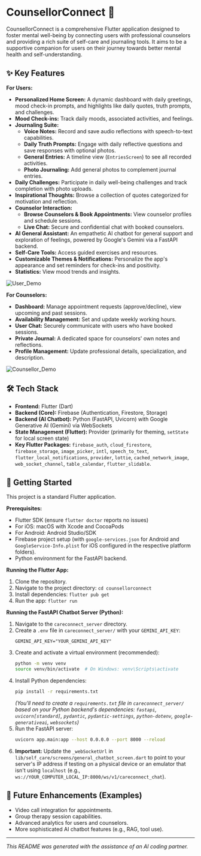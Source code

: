 # CounsellorConnect 🚀

CounsellorConnect is a comprehensive Flutter application designed to foster mental well-being by connecting users with professional counselors and providing a rich suite of self-care and journaling tools. It aims to be a supportive companion for users on their journey towards better mental health and self-understanding.

## ✨ Key Features

**For Users:**

* **Personalized Home Screen:** A dynamic dashboard with daily greetings, mood check-in prompts, and highlights like daily quotes, truth prompts, and challenges.
* **Mood Check-ins:** Track daily moods, associated activities, and feelings.
* **Journaling Suite:**
    * **Voice Notes:** Record and save audio reflections with speech-to-text capabilities.
    * **Daily Truth Prompts:** Engage with daily reflective questions and save responses with optional photos.
    * **General Entries:** A timeline view (`EntriesScreen`) to see all recorded activities.
    * **Photo Journaling:** Add general photos to complement journal entries.
* **Daily Challenges:** Participate in daily well-being challenges and track completion with photo uploads.
* **Inspirational Thoughts:** Browse a collection of quotes categorized for motivation and reflection.
* **Counselor Interaction:**
    * **Browse Counselors & Book Appointments:** View counselor profiles and schedule sessions.
    * **Live Chat:** Secure and confidential chat with booked counselors.
* **AI General Assistant:** An empathetic AI chatbot for general support and exploration of feelings, powered by Google's Gemini via a FastAPI backend.
* **Self-Care Tools:** Access guided exercises and resources.
* **Customizable Themes & Notifications:** Personalize the app's appearance and set reminders for check-ins and positivity.
* **Statistics:** View mood trends and insights.

![User_Demo](./assets/user_for_readme.gif)

**For Counselors:**

* **Dashboard:** Manage appointment requests (approve/decline), view upcoming and past sessions.
* **Availability Management:** Set and update weekly working hours.
* **User Chat:** Securely communicate with users who have booked sessions.
* **Private Journal:** A dedicated space for counselors' own notes and reflections.
* **Profile Management:** Update professional details, specialization, and description.

![Counsellor_Demo](./assets/counsellor.gif)

## 🛠️ Tech Stack

* **Frontend:** Flutter (Dart)
* **Backend (Core):** Firebase (Authentication, Firestore, Storage)
* **Backend (AI Chatbot):** Python (FastAPI, Uvicorn) with Google Generative AI (Gemini) via WebSockets
* **State Management (Flutter):** Provider (primarily for theming, `setState` for local screen state)
* **Key Flutter Packages:** `firebase_auth`, `cloud_firestore`, `firebase_storage`, `image_picker`, `intl`, `speech_to_text`, `flutter_local_notifications`, `provider`, `lottie`, `cached_network_image`, `web_socket_channel`, `table_calendar`, `flutter_slidable`.

## 🚀 Getting Started

This project is a standard Flutter application.

**Prerequisites:**

* Flutter SDK (ensure `flutter doctor` reports no issues)
* For iOS: macOS with Xcode and CocoaPods
* For Android: Android Studio/SDK
* Firebase project setup (with `google-services.json` for Android and `GoogleService-Info.plist` for iOS configured in the respective platform folders).
* Python environment for the FastAPI backend.

**Running the Flutter App:**

1.  Clone the repository.
2.  Navigate to the project directory: `cd counsellorconnect`
3.  Install dependencies: `flutter pub get`
4.  Run the app: `flutter run`

**Running the FastAPI Chatbot Server (Python):**

1.  Navigate to the `careconnect_server` directory.
2.  Create a `.env` file in `careconnect_server/` with your `GEMINI_API_KEY`:
    ```env
    GEMINI_API_KEY="YOUR_GEMINI_API_KEY"
    ```
3.  Create and activate a virtual environment (recommended):
    ```bash
    python -m venv venv
    source venv/bin/activate  # On Windows: venv\Scripts\activate
    ```
4.  Install Python dependencies:
    ```bash
    pip install -r requirements.txt 
    ```
    *(You'll need to create a `requirements.txt` file in `careconnect_server/` based on your Python backend's dependencies: `fastapi`, `uvicorn[standard]`, `pydantic`, `pydantic-settings`, `python-dotenv`, `google-generativeai`, `websockets`)*
5.  Run the FastAPI server:
    ```bash
    uvicorn app.main:app --host 0.0.0.0 --port 8000 --reload
    ```
6.  **Important:** Update the `_webSocketUrl` in `lib/self_care/screens/general_chatbot_screen.dart` to point to your server's IP address if testing on a physical device or an emulator that isn't using `localhost` (e.g., `ws://YOUR_COMPUTER_LOCAL_IP:8000/ws/v1/careconnect_chat`).

## 📝 Future Enhancements (Examples)

* Video call integration for appointments.
* Group therapy session capabilities.
* Advanced analytics for users and counselors.
* More sophisticated AI chatbot features (e.g., RAG, tool use).

---

*This README was generated with the assistance of an AI coding partner.*
